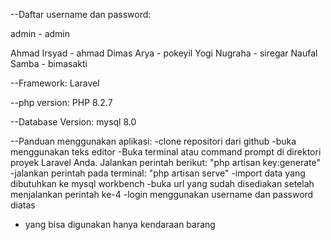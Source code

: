 --Daftar username dan password:
<!-- administrator -->
  admin - admin 
  <!-- approval -->
  Ahmad Irsyad - ahmad
  Dimas Arya - pokeyil
  Yogi Nugraha - siregar
  Naufal Samba - bimasakti

--Framework:
  Laravel

--php version:
  PHP 8.2.7

--Database Version:
  mysql 8.0

--Panduan menggunakan aplikasi:
  -clone repositori dari github
  -buka menggunakan teks editor
  -Buka terminal atau command prompt di direktori proyek Laravel Anda.
  Jalankan perintah berikut: "php artisan key:generate"
  -jalankan perintah pada terminal: "php artisan serve"
  -import data yang dibutuhkan ke mysql workbench
  -buka url yang sudah disediakan setelah menjalankan perintah ke-4
  -login menggunakan username dan password diatas
  - yang bisa digunakan hanya kendaraan barang 
